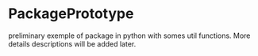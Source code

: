 # PackagePrototype
preliminary exemple of package in python with somes util functions. More details descriptions will be added later.
